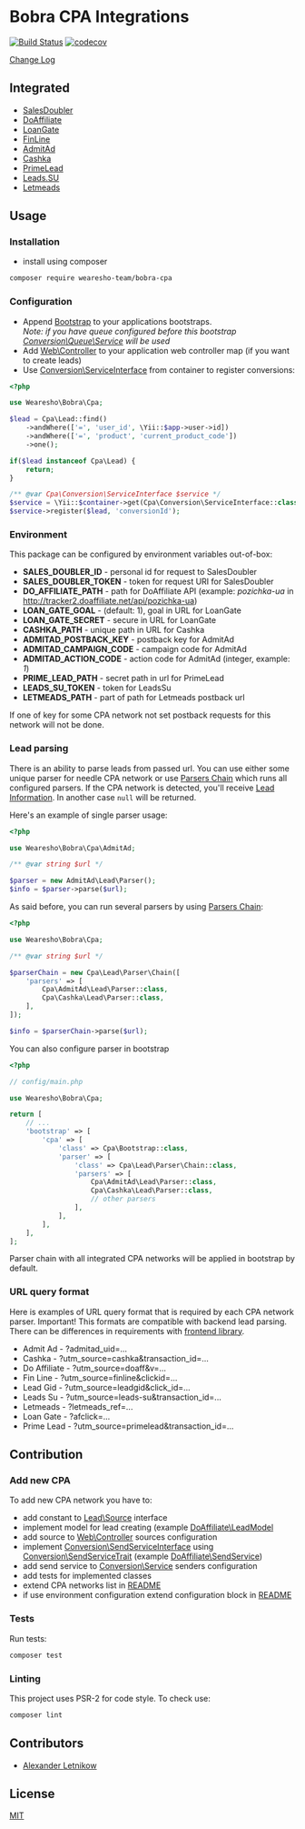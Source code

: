 # Bobra CPA Integrations
[![Build Status](https://travis-ci.org/wearesho-team/bobra-cpa.svg?branch=master)](https://travis-ci.org/wearesho-team/bobra-cpa)
[![codecov](https://codecov.io/gh/wearesho-team/bobra-cpa/branch/master/graph/badge.svg)](https://codecov.io/gh/wearesho-team/bobra-cpa)

[Change Log](./CHANGELOG.md)

## Integrated
- [SalesDoubler](./src/SalesDoubler)
- [DoAffiliate](./src/DoAffiliate)
- [LoanGate](./src/LoanGate)
- [FinLine](./src/FinLine)
- [AdmitAd](./src/AdmitAd)
- [Cashka](./src/Cashka)
- [PrimeLead](./src/PrimeLead)
- [Leads.SU](./src/LeadsSu)
- [Letmeads](./src/Letmeads)

## Usage
### Installation
- install using composer
```bash
composer require wearesho-team/bobra-cpa
```

### Configuration
- Append [Bootstrap](./src/Bootstrap.php) to your applications bootstraps.  
*Note: if you have queue configured before this bootstrap
[Conversion\Queue\Service](./src/Conversion/Queue/Service.php) will be used*
- Add [Web\Controller](./src/Web/Controller.php) to your application web controller map
(if you want to create leads)
- Use [Conversion\ServiceInterface](./src/ConversionInterface.php) from container
to register conversions:
```php
<?php

use Wearesho\Bobra\Cpa;

$lead = Cpa\Lead::find()
    ->andWhere(['=', 'user_id', \Yii::$app->user->id])
    ->andWhere(['=', 'product', 'current_product_code'])
    ->one();

if($lead instanceof Cpa\Lead) {
    return;
}

/** @var Cpa\Conversion\ServiceInterface $service */
$service = \Yii::$container->get(Cpa\Conversion\ServiceInterface::class);
$service->register($lead, 'conversionId');
```

### Environment
This package can be configured by environment variables out-of-box:

- **SALES_DOUBLER_ID** - personal id for request to SalesDoubler
- **SALES_DOUBLER_TOKEN** - token for request URI for SalesDoubler
- **DO_AFFILIATE_PATH** - path for DoAffiliate API
(example: *pozichka-ua* in http://tracker2.doaffiliate.net/api/pozichka-ua)
- **LOAN_GATE_GOAL** - (default: 1), goal in URL for LoanGate
- **LOAN_GATE_SECRET** - secure in URL for LoanGate
- **CASHKA_PATH** - unique path in URL for Cashka
- **ADMITAD_POSTBACK_KEY** - postback key for AdmitAd
- **ADMITAD_CAMPAIGN_CODE** - campaign code for AdmitAd
- **ADMITAD_ACTION_CODE** - action code for AdmitAd (integer, example: *1*)
- **PRIME_LEAD_PATH** - secret path in url for PrimeLead
- **LEADS_SU_TOKEN** - token for LeadsSu
- **LETMEADS_PATH** - part of path for Letmeads postback url

If one of key for some CPA network not set 
postback requests for this network will not be done. 

### Lead parsing

There is an ability to parse leads from passed url.
You can use either some unique parser for needle CPA network or use [Parsers Chain](./src/Lead/Parser/Chain.php)
which runs all configured parsers.
If the CPA network is detected, you'll receive [Lead Information](./src/Lead/Info.php).
In another case `null` will be returned.

Here's an example of single parser usage:
```php
<?php

use Wearesho\Bobra\Cpa\AdmitAd;

/** @var string $url */

$parser = new AdmitAd\Lead\Parser();
$info = $parser->parse($url);
```

As said before, you can run several parsers by using [Parsers Chain](./src/Lead/Parser/Chain.php):

```php
<?php

use Wearesho\Bobra\Cpa;

/** @var string $url */

$parserChain = new Cpa\Lead\Parser\Chain([
    'parsers' => [
        Cpa\AdmitAd\Lead\Parser::class,
        Cpa\Cashka\Lead\Parser::class,
    ],
]);

$info = $parserChain->parse($url);

``` 

You can also configure parser in bootstrap

```php
<?php

// config/main.php

use Wearesho\Bobra\Cpa;

return [
    // ...
    'bootstrap' => [
        'cpa' => [
            'class' => Cpa\Bootstrap::class,
            'parser' => [
                'class' => Cpa\Lead\Parser\Chain::class,
                'parsers' => [
                    Cpa\AdmitAd\Lead\Parser::class,
                    Cpa\Cashka\Lead\Parser::class,
                    // other parsers
                ],
            ],             
        ],        
    ],
];

```

Parser chain with all integrated CPA networks will be applied in bootstrap by default.

### URL query format

Here is examples of URL query format that is required by each CPA network parser.
Important! This formats are compatible with backend lead parsing.
There can be differences in requirements with [frontend library](https://github.com/wearesho-team/bobra-cpa-frontend).

- Admit Ad - ?admitad_uid=...
- Cashka - ?utm_source=cashka&transaction_id=...
- Do Affiliate - ?utm_source=doaff&v=...
- Fin Line - ?utm_source=finline&clickid=...
- Lead Gid - ?utm_source=leadgid&click_id=...
- Leads Su - ?utm_source=leads-su&transaction_id=...
- Letmeads - ?letmeads_ref=...
- Loan Gate - ?afclick=...
- Prime Lead - ?utm_source=primelead&transaction_id=...

## Contribution
### Add new CPA
To add new CPA network you have to:
- add constant to [Lead\Source](./src/Lead/Source.php) interface
- implement model for lead creating
(example [DoAffiliate\LeadModel](./src/DoAffiliate/LeadModel.php)
- add source to [Web\Controller](./src/Web/Controller.php) sources configuration
- implement [Conversion\SendServiceInterface](./src/Conversion/SendServiceInterface.php)
using [Conversion\SendServiceTrait](./src/Conversion/SendServiceTrait.php)
(example [DoAffiliate\SendService](./src/DoAffiliate/SendService.php))
- add send service to [Conversion\Service](src/Conversion/Sync/Service.php)
senders configuration
- add tests for implemented classes
- extend CPA networks list in [README](./README.md#Integrated)
- if use environment configuration extend configuration block in [README](./README.md#Configuration)

### Tests
Run tests:
```bash
composer test
```

### Linting
This project uses PSR-2 for code style.
To check use:
```bash
composer lint
```

## Contributors
- [Alexander <horat1us> Letnikow](mailto:reclamme@gmail.com)

## License
[MIT](./LICENSE)
